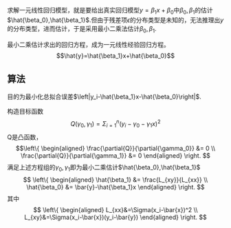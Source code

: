 求解一元线性回归模型，就是要给出真实回归模型$y=\beta_1x+\beta_0$中$\beta_0,\beta_1$的估计$\hat{\beta_0},\hat{\beta_1}$.但由于残差项$\epsilon$的分布类型是未知的，无法推理出$y$的分布类型，进而估计，于是采用最小二乘法估计$\beta_0,\beta_1$.

最小二乘估计求出的回归方程，成为一元线性经验回归方程。
$$\hat{y}=\hat{\beta_1}x+\hat{\beta_0}$$
## 算法

目的为最小化总拟合误差$\left|y_i-\hat{\beta_1}x-\hat{\beta_0}\right|$.

构造目标函数
$$Q(\gamma_0,\gamma_1)=\Sigma_{i=1}^n(y_i-\gamma_0-\gamma_1x)^2$$
Q是凸函数，
$$\left\{
\begin{aligned}
\frac{\partial{Q}}{\partial{\gamma_0}} &= 0 \\
\frac{\partial{Q}}{\partial{\gamma_1}} &= 0 
\end{aligned}
\right.
$$
满足上述方程组的$\gamma_0,\gamma_1$即为最小二乘估计$\hat{\beta_0},\hat{\beta_1}$
$$
\left\{
\begin{aligned}
\hat{\beta_1} &= \frac{L_{xy}}{L_{xx}} \\
\hat{\beta_0} &= \bar{y}-\hat{\beta_1}x
\end{aligned}
\right.
$$
其中
$$
\left\{
\begin{aligned}
L_{xx}&=\Sigma(x_i-\bar{x})^2 \\
L_{xy}&=\Sigma(x_i-\bar{x})(y_i-\bar{y})
\end{aligned}
\right.
$$
